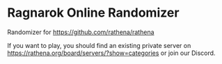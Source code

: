 # Ragnarok Online Randomizer

Randomizer for https://github.com/rathena/rathena

If you want to play, you should find an existing private server on https://rathena.org/board/servers/?show=categories or join our Discord.
